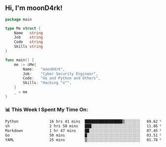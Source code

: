 <h2> Hi, I'm moonD4rk!</h2>

```go
package main

type Me struct {
	Name   string
	Job    string
	Code   string
	Skills string
}

func main() {
	me := &Me{
		Name:   "moonD4rk",
		Job:    "Cyber Security Engineer",
		Code:   "Go and Python and Others",
		Skills: "Hacking ^o^",
	}
	_ = me
}
```

<h3>📊 This Week I Spent My Time On:</h3>
<!-- <img align='right' src="https://github-readme-stats.vercel.app/api?username=moond4rk&show_icons=true&theme=radical", width="300" height="150"> -->

<!--START_SECTION:waka-->

```txt
Python              16 hrs 41 mins  █████████████████▒░░░░░░░   69.62 %
sh                  2 hrs 50 mins   ███░░░░░░░░░░░░░░░░░░░░░░   11.86 %
Markdown            1 hr 47 mins    ██░░░░░░░░░░░░░░░░░░░░░░░   07.45 %
Go                  50 mins         █░░░░░░░░░░░░░░░░░░░░░░░░   03.51 %
YAML                25 mins         ▒░░░░░░░░░░░░░░░░░░░░░░░░   01.78 %
```

<!--END_SECTION:waka-->

